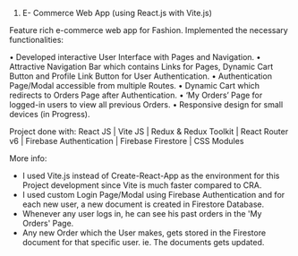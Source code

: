 1. E- Commerce Web App (using React.js with Vite.js)

Feature rich e-commerce web app for Fashion. Implemented the necessary functionalities:

•	Developed interactive User Interface with Pages and Navigation.
•	Attractive Navigation Bar which contains Links for Pages, Dynamic Cart Button  and Profile Link Button for User Authentication.
•	Authentication Page/Modal accessible from multiple Routes.
•	Dynamic Cart which redirects to Orders Page after Authentication.
•	‘My Orders’ Page for logged-in users to view all previous Orders.
•	Responsive design for small devices (in Progress).

Project done with: React JS | Vite JS | Redux & Redux Toolkit | React Router v6 | Firebase Authentication | Firebase Firestore | CSS Modules

More info:
- I used Vite.js instead of Create-React-App as the environment for this Project development since Vite is much faster compared to CRA.
- I used custom Login Page/Modal using Firebase Authentication and for each new user, a new document is created in Firestore Database.
- Whenever any user logs in, he can see his past orders in the 'My Orders' Page.
- Any new Order which the User makes, gets stored in the Firestore document for that specific user. ie. The documents gets updated.
